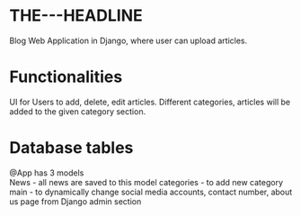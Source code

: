 # THE---HEADLINE
 Blog Web Application in Django, where user can upload articles.
 
# Functionalities
 UI for Users to add, delete, edit articles. 
 Different categories, articles will be added to the given category section.
 
# Database tables 
 
 @App has 3 models         
 News - all news are saved to this model
 categories - to add new category 
 main - to dynamically change social media accounts, contact number, about us page from Django admin section
 
